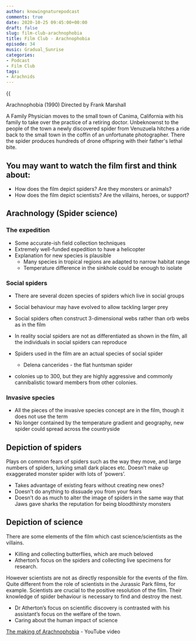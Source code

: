 ```yaml
---
author: knowingnaturepodcast
comments: true
date: 2020-10-25 09:45:00+00:00
draft: false
slug: film-club-arachnophobia
title: Film Club - Arachnophobia
episode: 34
music: Gradual_Sunrise
categories:
- Podcast
- Film Club
tags:
- Arachnids
---
```


{{<audio src="https://mcdn.podbean.com/mf/web/phvfr6/Ep_34_-Film_Club-_Arachnophobia60wtq.mp3" >}}

Arachnophobia (1990) Directed by Frank Marshall

A Family Physician moves to the small town of Canima, California with his
family to take over the practice of a retiring doctor. Unbeknownst to the
people of the town a newly discovered spider from Venuzuela hitches a ride
back to the small town in the coffin of an unfortunate photographer. There the
spider produces hundreds of drone offspring with their father's lethal bite.

## You may want to watch the film first and think about:

  * How does the film depict spiders? Are they monsters or animals?
  * How does the film depict scientists? Are the villains, heroes, or support?

## Arachnology (Spider science)

### The expedition

  * Some accurate-ish field collection techniques
  * Extremely well-funded expedition to have a helicopter
  * Explanation for new species is plausible
    * Many species in tropical regions are adapted to narrow habitat range
    * Temperature difference in the sinkhole could be enough to isolate

### Social spiders

  * There are several dozen species of spiders which live in social groups

  * Social behaviour may have evolved to allow tackling larger prey
  * Social spiders often construct 3-dimensional webs rather than orb webs as in the film
  * In reality social spiders are not as differentiated as shown in the film, all the individuals in social spiders can reproduce

  * Spiders used in the film are an actual species of social spider
    * Delena cancerides - the flat huntsman spider
  * colonies up to 300, but they are highly aggressive and commonly cannibalistic toward members from other colonies.

### Invasive species

  * All the pieces of the invasive species concept are in the film, though it does not use the term
  * No longer contained by the temperature gradient and geography, new spider could spread across the countryside

## Depiction of spiders

Plays on common fears of spiders such as the way they move, and large numbers
of spiders, lurking small dark places etc. Doesn’t make up exaggerated monster
spider with lots of ‘powers’.

  * Takes advantage of existing fears without creating new ones?
  * Doesn’t do anything to dissuade you from your fears
  * Doesn’t do as much to alter the image of spiders in the same way that Jaws gave sharks the reputation for being bloodthirsty monsters

## Depiction of science

There are some elements of the film which cast science/scientists as the
villains.

  * Killing and collecting butterflies, which are much beloved
  * Atherton’s focus on the spiders and collecting live specimens for research.

However scientists are not as directly responsible for the events of the film.
Quite different from the role of scientists in the Jurassic Park films, for
example. Scientists are crucial to the positive resolution of the film. Their
knowledge of spider behaviour is necessary to find and destroy the nest.

  * Dr Atherton’s focus on scientific discovery is contrasted with his assistant’s focus on the welfare of the town.
  * Caring about the human impact of science

[The making of Arachnophobia](https://www.youtube.com/watch?v=fmT913TXK3I&t=1079s&ab_channel=dvdmc7) \- YouTube video
